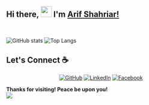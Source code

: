 ## Hi there, <img src="https://github.com/TheDudeThatCode/TheDudeThatCode/blob/master/Assets/Hi.gif" width="29px"> I'm [Arif Shahriar!](https://www.linkedin.com/in/shahriararif/) 

<br />

![GitHub stats](https://github-readme-stats.vercel.app/api?username=shahriar1996&show_icons=true&theme=tokyonight)
![Top Langs](https://github-readme-stats.vercel.app/api/top-langs/?username=shahriar1996&theme=tokyonight)

## Let's Connect :coffee:
<p align="center">
	<a href="https://github.com/shahriar1996"><img src="https://img.icons8.com/bubbles/50/000000/github.png" alt="GitHub"/></a>
	<a href="https://www.linkedin.com/in/shahriararif/"><img src="https://img.icons8.com/bubbles/50/000000/linkedin.png" alt="LinkedIn"/></a>
	<a href="https://www.facebook.com/arif.shahriar.1232/"><img src="https://img.icons8.com/bubbles/50/000000/facebook-new.png" alt="Facebook"/></a>
</p>

**Thanks for visiting! Peace be upon you!** 
<br />
![](https://visitor-badge.laobi.icu/badge?page_id=shahriar1996.shahriar1996)
